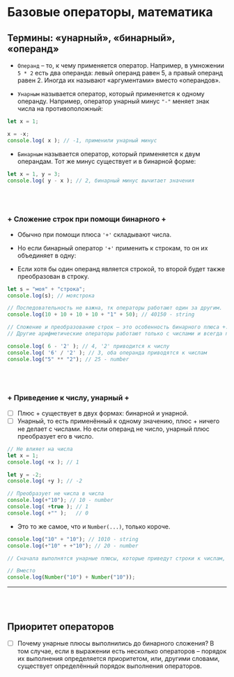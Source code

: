 # Базовые операторы, математика

<h2>Термины: «унарный», «бинарный», «операнд»</h2>

+ `Операнд` – то, к чему применяется оператор. Например, в умножении `5 * 2` есть два операнда: левый операнд равен 5, а правый операнд равен 2. Иногда их называют «аргументами» вместо «операндов».

+ `Унарным` называется оператор, который применяется к одному операнду. Например, оператор унарный минус `"-"` меняет знак числа на противоположный:

```javascript
let x = 1;

x = -x;
console.log( x ); // -1, применили унарный минус
```

+ `Бинарным` называется оператор, который применяется к двум операндам. Тот же минус существует и в бинарной форме:

```javascript
let x = 1, y = 3;
console.log( y - x ); // 2, бинарный минус вычитает значения
```

<br>
<br>

<h3>+ Сложение строк при помощи бинарного +</h3>

+ Обычно при помощи плюса `'+'` складывают числа.

+ Но если бинарный оператор `'+'` применить к строкам, то он их объединяет в одну:

+ Если хотя бы один операнд является строкой, то второй будет также преобразован в строку.

```javascript
let s = "моя" + "строка";
console.log(s); // моястрока

// Последовательность не важна, тк операторы работают один за другим.
console.log(10 + 10 + 10 + 10 + "1" + 50); // 40150 - string

// Сложение и преобразование строк — это особенность бинарного плюса +.
// Другие арифметические операторы работают только с числами и всегда преобразуют операнды в числа.

console.log( 6 - '2' ); // 4, '2' приводится к числу
console.log( '6' / '2' ); // 3, оба операнда приводятся к числам
console.log("5" ** "2"); // 25 - number
```

<br>
<br>

<h3>+ Приведение к числу, унарный +</h3>

- [ ] Плюс + существует в двух формах: бинарной и унарной.
- [ ] Унарный, то есть применённый к одному значению, плюс + ничего не делает с числами. Но если операнд не число, унарный плюс преобразует его в число.

```javascript
// Не влияет на числа
let x = 1;
console.log( +x ); // 1

let y = -2;
console.log( +y ); // -2

// Преобразует не числа в числа
console.log(+"10"); // 10 - number
console.log( +true ); // 1
console.log( +"" );   // 0
```

+ Это то же самое, что и `Number(...)`, только короче.

```javascript
console.log("10" + "10"); // 1010 - string
console.log(+"10" + +"10"); // 20 - number

// Сначала выполнятся унарные плюсы, которые приведут строки к числам, а затем бинарный '+' их сложит.

// Вместо
console.log(Number("10") + Number("10"));
```

<hr>
<br>
<br>

<h2>Приоритет операторов</h2>

- [ ] Почему унарные плюсы выполнились до бинарного сложения? В том случае, если в выражении есть несколько операторов – порядок их выполнения определяется приоритетом, или, другими словами, существует определённый порядок выполнения операторов.
